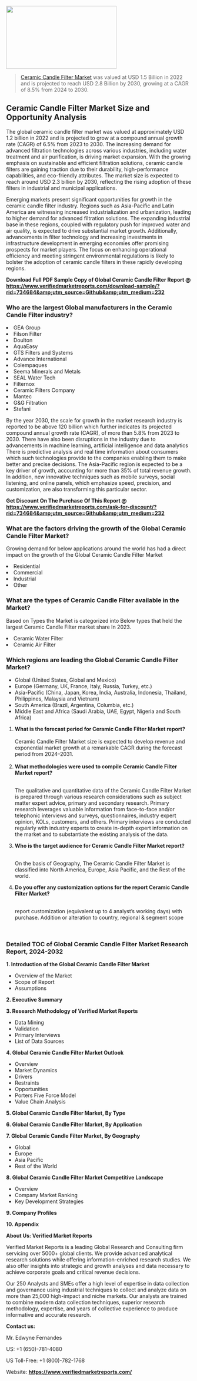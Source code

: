 
<img src="https://ffe5etoiles.com/wp-content/uploads/2024/12/MST1-300x171.png" alt="" width="300" height="171" class="alignnone size-medium wp-image-20088" /><blockquote><p><p><a href="https://www.verifiedmarketreports.com/download-sample/?rid=734684&utm_source=Github&utm_medium=232" target="_blank">Ceramic Candle Filter Market</a> was valued at USD 1.5 Billion in 2022 and is projected to reach USD 2.8 Billion by 2030, growing at a CAGR of 8.5% from 2024 to 2030.</p></blockquote><p><h2>Ceramic Candle Filter Market Size and Opportunity Analysis</h2><p>The global ceramic candle filter market was valued at approximately USD 1.2 billion in 2022 and is projected to grow at a compound annual growth rate (CAGR) of 6.5% from 2023 to 2030. The increasing demand for advanced filtration technologies across various industries, including water treatment and air purification, is driving market expansion. With the growing emphasis on sustainable and efficient filtration solutions, ceramic candle filters are gaining traction due to their durability, high-performance capabilities, and eco-friendly attributes. The market size is expected to reach around USD 2.3 billion by 2030, reflecting the rising adoption of these filters in industrial and municipal applications.</p><p>Emerging markets present significant opportunities for growth in the ceramic candle filter industry. Regions such as Asia-Pacific and Latin America are witnessing increased industrialization and urbanization, leading to higher demand for advanced filtration solutions. The expanding industrial base in these regions, coupled with regulatory push for improved water and air quality, is expected to drive substantial market growth. Additionally, advancements in filter technology and increasing investments in infrastructure development in emerging economies offer promising prospects for market players. The focus on enhancing operational efficiency and meeting stringent environmental regulations is likely to bolster the adoption of ceramic candle filters in these rapidly developing regions.</p></p><p class=""><strong>Download Full PDF Sample Copy of Global Ceramic Candle Filter Report @ <a href="https://www.verifiedmarketreports.com/download-sample/?rid=734684&amp;utm_source=Github&amp;utm_medium=232" target="_blank">https://www.verifiedmarketreports.com/download-sample/?rid=734684&amp;utm_source=Github&amp;utm_medium=232</a></strong></p><h3 id="" class="">Who are the largest Global manufacturers in the Ceramic Candle Filter industry?</h3><p><li>GEA Group</li><li> Filson Filter</li><li> Doulton</li><li> AquaEasy</li><li> GTS Filters and Systems</li><li> Advance International</li><li> Colempaques</li><li> Seema Minerals and Metals</li><li> SEAL Water Tech</li><li> Filternox</li><li> Ceramic Filters Company</li><li> Mantec</li><li> G&G Filtration</li><li> Stefani</li></p><div class=""><div class="" dir="" data-message-author-role="" data-message-id="" data-message-model-slug=""><div class=""><div class=""><div class=""><div class="" dir="" data-message-author-role="" data-message-id="" data-message-model-slug=""><div class=""><div class=""><p>By the year 2030, the scale for growth in the market research industry is reported to be above 120 billion which further indicates its projected compound annual growth rate (CAGR), of more than 5.8% from 2023 to 2030. There have also been disruptions in the industry due to advancements in machine learning, artificial intelligence and data analytics There is predictive analysis and real time information about consumers which such technologies provide to the companies enabling them to make better and precise decisions. The Asia-Pacific region is expected to be a key driver of growth, accounting for more than 35% of total revenue growth. In addition, new innovative techniques such as mobile surveys, social listening, and online panels, which emphasize speed, precision, and customization, are also transforming this particular sector.</p><p><strong>Get Discount On The Purchase Of This Report @&nbsp; <a href="https://www.verifiedmarketreports.com/ask-for-discount/?rid=734684&amp;utm_source=Github&amp;utm_medium=232" target="_blank">https://www.verifiedmarketreports.com/ask-for-discount/?rid=734684&amp;utm_source=Github&amp;utm_medium=232</a></strong></p></div></div></div></div></div></div></div></div><h3 id="" class="">What are the factors driving the growth of the Global Ceramic Candle Filter Market?</h3><p id="" class="">Growing demand for below applications around the world has had a direct impact on the growth of the Global Ceramic Candle Filter Market</p><p id="" class=""><li>Residential</li><li> Commercial</li><li> Industrial</li><li> Other</li></p><h3 id="" class="">What are the types of Ceramic Candle Filter available in the Market?</h3><p id="" class="">Based on Types the Market is categorized into Below types that held the largest Ceramic Candle Filter market share In 2023.</p><p id="" class=""><li>Ceramic Water Filter</li><li> Ceramic Air Filter</li></p><h3 id="" class="">Which regions are leading the Global Ceramic Candle Filter Market?</h3><ul><li>Global (United States, Global and Mexico)</li><li>Europe (Germany, UK, France, Italy, Russia, Turkey, etc.)</li><li>Asia-Pacific (China, Japan, Korea, India, Australia, Indonesia, Thailand, Philippines, Malaysia and Vietnam)</li><li>South America (Brazil, Argentina, Columbia, etc.)</li><li>Middle East and Africa (Saudi Arabia, UAE, Egypt, Nigeria and South Africa)</li></ul><p><ol><li><strong>What is the forecast period for Ceramic Candle Filter Market report?<br /></strong><br /><span data-sheets-root="1" data-sheets-value="{&quot;1&quot;:2,&quot;2&quot;:&quot;XXXX size is expected to develop revenue and exponential market growth at a remarkable CAGR during the forecast period from 2024&ndash;2030.&quot;}" data-sheets-userformat="{&quot;2&quot;:12674,&quot;4&quot;:{&quot;1&quot;:2,&quot;2&quot;:16776960},&quot;10&quot;:2,&quot;11&quot;:0,&quot;15&quot;:&quot;Arial&quot;,&quot;16&quot;:12}">Ceramic Candle Filter Market size is expected to develop revenue and exponential market growth at a remarkable CAGR during the forecast period from 2024&ndash;2031.</span><br /><br /></li><li><strong>What methodologies were used to compile Ceramic Candle Filter Market report?<br /><br /></strong><p>The qualitative and quantitative data of the&nbsp;Ceramic Candle Filter Market is prepared through various research considerations such as subject matter expert advice, primary and secondary research. Primary research leverages valuable information from face-to-face and/or telephonic interviews and surveys, questionnaires, industry expert opinion, KOLs, customers, and others. Primary interviews are conducted regularly with industry experts to create in-depth expert information on the market and to substantiate the existing analysis of the data.&nbsp;</p></li><li><strong>Who is the target audience for Ceramic Candle Filter Market report?<br /><br /></strong><p>On the basis of Geography, The&nbsp;Ceramic Candle Filter Market is classified into North America, Europe, Asia Pacific, and the Rest of the world.</p></li><li><strong>Do you offer any customization options for the report Ceramic Candle Filter Market?<br /><br /></strong><p>report customization (equivalent up to 4 analyst&rsquo;s working days) with purchase. Addition or alteration to country, regional &amp; segment scope</p><p>&nbsp;</p></li></ol></p><h3 id="" class="">Detailed TOC of Global Ceramic Candle Filter Market Research Report, 2024-2032</h3><p id="" class=""><strong>1. Introduction of the Global Ceramic Candle Filter Market</strong></p><ul><li>Overview of the Market</li><li>Scope of Report</li><li>Assumptions</li></ul><p id="" class=""><strong>2. Executive Summary</strong></p><p id="" class=""><strong>3. Research Methodology of&nbsp;Verified Market Reports</strong></p><ul><li>Data Mining</li><li>Validation</li><li>Primary Interviews</li><li>List of Data Sources</li></ul><p id="" class=""><strong>4. Global Ceramic Candle Filter Market Outlook</strong></p><ul><li>Overview</li><li>Market Dynamics</li><li>Drivers</li><li>Restraints</li><li>Opportunities</li><li>Porters Five Force Model</li><li>Value Chain Analysis</li></ul><p id="" class=""><strong>5. Global Ceramic Candle Filter Market, By&nbsp;Type</strong></p><p id="" class=""><strong>6. Global Ceramic Candle Filter Market, By Application</strong></p><p id="" class=""><strong>7. Global Ceramic Candle Filter Market, By Geography</strong></p><ul><li>Global</li><li>Europe</li><li>Asia Pacific</li><li>Rest of the World</li></ul><p id="" class=""><strong>8. Global Ceramic Candle Filter Market Competitive Landscape</strong></p><ul><li>Overview</li><li>Company Market Ranking</li><li>Key Development Strategies</li></ul><p id="" class=""><strong>9. Company Profiles</strong></p><p id="" class=""><strong>10. Appendix</strong></p><p id="" class=""><strong>About Us: Verified Market Reports</strong></p><p id="" class="">Verified Market Reports is a leading Global Research and Consulting firm servicing over 5000+ global clients. We provide advanced analytical research solutions while offering information-enriched research studies. We also offer insights into strategic and growth analyses and data necessary to achieve corporate goals and critical revenue decisions.</p><p id="" class="">Our 250 Analysts and SMEs offer a high level of expertise in data collection and governance using industrial techniques to collect and analyze data on more than 25,000 high-impact and niche markets. Our analysts are trained to combine modern data collection techniques, superior research methodology, expertise, and years of collective experience to produce informative and accurate research.</p><p id="" class=""><strong>Contact us:</strong></p><p id="" class="">Mr. Edwyne Fernandes</p><p id="" class="">US: +1 (650)-781-4080</p><p id="" class="">US Toll-Free: +1 (800)-782-1768</p><p id="" class="">Website: <a target="" data-test-app-aware-link=""><strong>https://www.verifiedmarketreports.com/</strong></a></p>

